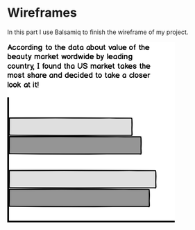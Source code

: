 # Wireframes

In this part I use Balsamiq to finish the wireframe of my project. 


![Alt Text](https://github.com/77meow/portfolio/blob/master/New%20Wireframe%201.png?raw=true)
